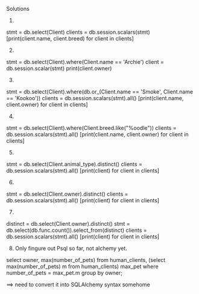 Solutions

1. 
stmt = db.select(Client)
clients = db.session.scalars(stmt)
[print(client.name, client.breed) for client in clients]



2.
stmt = db.select(Client).where(Client.name == 'Archie')
client = db.session.scalar(stmt)
print(client.owner)



3.
stmt = db.select(Client).where(db.or_(Client.name == 'Smoke', Client.name == 'Kookoo'))
clients = db.session.scalars(stmt).all()
[print(client.name, client.owner) for client in clients]



4.
stmt = db.select(Client).where(Client.breed.like("%oodle"))
clients = db.session.scalars(stmt).all()
[print(client.name, client.owner) for client in clients]

5.
stmt = db.select(Client.animal_type).distinct()
    clients = db.session.scalars(stmt).all()
    [print(client) for client in clients]

6.
stmt = db.select(Client.owner).distinct()
    clients = db.session.scalars(stmt).all()
    [print(client) for client in clients]

7. 
distinct = db.select(Client.owner).distinct()
    stmt = db.select(db.func.count()).select_from(distinct)
    clients = db.session.scalars(stmt).all()
    [print(client) for client in clients]


8. Only fingure out Psql so far, not alchemy yet. 

select owner, max(number_of_pets) from human_clients, (select max(number_of_pets) m from human_clients) max_pet where number_of_pets = max_pet.m group by owner;

==> need to convert it into SQLAlchemy syntax somehome

